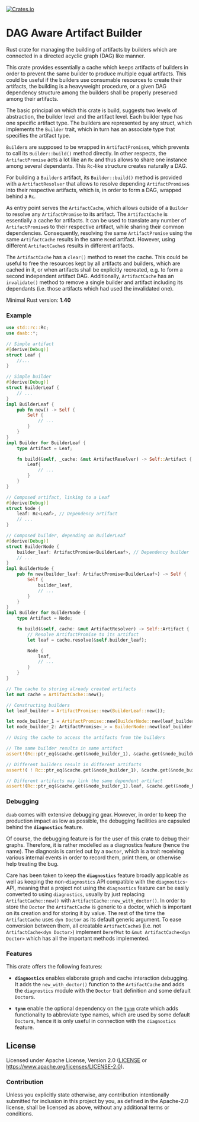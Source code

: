 [![Crates.io](https://img.shields.io/crates/v/daab.svg)](https://crates.io/crates/daab)


DAG Aware Artifact Builder
==========================

Rust crate for managing the building of artifacts by builders which are
connected in a directed acyclic graph (DAG) like manner.

This crate provides essentially a cache which keeps artifacts of builders in
order to prevent the same builder to produce multiple equal artifacts.
This could be useful if the builders use consumable resources to create their
artifacts, the building is a heavyweight procedure, or a given DAG dependency
structure among the builders shall be properly preserved among their
artifacts.

The basic principal on which this crate is build, suggests two levels of
abstraction, the builder level and the artifact level. Each builder type has
one specific artifact type. The builders are represented by any struct,
which implements the `Builder` trait, which in turn has an associate type
that specifies the artifact type.

`Builder`s are supposed to be wrapped in `ArtifactPromise`s, which prevents
to call its `Builder::build()` method directly. In other respects, the
`ArtifactPromise` acts a lot like an `Rc` and thus allows to share one
instance among several dependants.
This `Rc`-like structure creates naturally a DAG.

For building a `Builder`s artifact, its `Builder::build()` method is
provided with a `ArtifactResolver` that allows to resolve depending
`ArtifactPromise`s into their respective artifacts, which is,
in order to form a DAG, wrapped behind a `Rc`.

As entry point serves the `ArtifactCache`, which allows outside of a
`Builder` to resolve any `ArtifactPromise` to its artifact. The
`ArtifactCache` is essentially a cache for artifacts. It can be used to
translate any number of `ArtifactPromise`s to their respective artifact,
while sharing their common dependencies.
Consequently, resolving the same `ArtifactPromise` using the same
`ArtifactCache` results in the same `Rc`ed artifact.
However, using different `ArtifactCache`s results in different artifacts.

The `ArtifactCache` has a `clear()` method to reset the cache.
This could be useful to free the resources kept by all artifacts and
builders, which are cached in it, or when artifacts shall be explicitly
recreated, e.g. to form a second independent artifact DAG.
Additionally, `ArtifactCache` has an `invalidate()` method to remove a single
builder and artifact including its dependants (i.e. those artifacts which had
used the invalidated one).

Minimal Rust version: **1.40**



### Example

```rust
use std::rc::Rc;
use daab::*;

// Simple artifact
#[derive(Debug)]
struct Leaf {
    //...
}

// Simple builder
#[derive(Debug)]
struct BuilderLeaf {
    // ...
}
impl BuilderLeaf {
    pub fn new() -> Self {
        Self {
            // ...
        }
    }
}
impl Builder for BuilderLeaf {
    type Artifact = Leaf;

    fn build(&self, _cache: &mut ArtifactResolver) -> Self::Artifact {
        Leaf{
            // ...
        }
    }
}

// Composed artifact, linking to a Leaf
#[derive(Debug)]
struct Node {
    leaf: Rc<Leaf>, // Dependency artifact
    // ...
}

// Composed builder, depending on BuilderLeaf
#[derive(Debug)]
struct BuilderNode {
    builder_leaf: ArtifactPromise<BuilderLeaf>, // Dependency builder
    // ...
}
impl BuilderNode {
    pub fn new(builder_leaf: ArtifactPromise<BuilderLeaf>) -> Self {
        Self {
            builder_leaf,
            // ...
        }
    }
}
impl Builder for BuilderNode {
    type Artifact = Node;

    fn build(&self, cache: &mut ArtifactResolver) -> Self::Artifact {
        // Resolve ArtifactPromise to its artifact
        let leaf = cache.resolve(&self.builder_leaf);

        Node {
            leaf,
            // ...
        }
    }
}

// The cache to storing already created artifacts
let mut cache = ArtifactCache::new();

// Constructing builders
let leaf_builder = ArtifactPromise::new(BuilderLeaf::new());

let node_builder_1 = ArtifactPromise::new(BuilderNode::new(leaf_builder.clone()));
let node_builder_2: ArtifactPromise<_> = BuilderNode::new(leaf_builder.clone()).into();

// Using the cache to access the artifacts from the builders

// The same builder results in same artifact
assert!(Rc::ptr_eq(&cache.get(&node_builder_1), &cache.get(&node_builder_1)));

// Different builders result in different artifacts
assert!( ! Rc::ptr_eq(&cache.get(&node_builder_1), &cache.get(&node_builder_2)));

// Different artifacts may link the same dependent artifact
assert!(Rc::ptr_eq(&cache.get(&node_builder_1).leaf, &cache.get(&node_builder_2).leaf));
```



### Debugging

`daab` comes with extensive debugging gear. However, in order to
keep the production impact as low as possible, the debugging facilities
are capsuled behind the **`diagnostics`** feature.

Of course, the debugging feature is for the user of this crate to
debug their graphs. Therefore, it is rather modelled as a
diagnostics feature (hence the name). The diagnosis
is carried out by a `Doctor`, which is a trait receiving various
internal events in order to record them, print them, or otherwise help
treating the bug.

Care has been taken to keep the **`diagnostics`** feature broadly applicable
as well as keeping the non-`diagnostics` API compatible with the
`diagnostics`-API, meaning that a project not using the
`diagnostics` feature can be easily converted to using
`diagnostics`, usually by just replacing `ArtifactCache::new()`
with `ArtifactCache::new_with_doctor()`.
In order to store the `Doctor` the `ArtifactCache` is generic to a doctor,
which is important on its creation and for storing it by value.
The rest of the time the `ArtifactCache` uses `dyn Doctor` as its default
generic argument.
To ease conversion between them, all creatable `ArtifactCache`s
(i.e. not `ArtifactCache<dyn Doctor>`) implement `DerefMut` to
`&mut ArtifactCache<dyn Doctor>` which has all the important methods
implemented.




### Features

This crate offers the following features:

- **`diagnostics`** enables elaborate graph and cache interaction debugging.
  It adds the `new_with_doctor()` function to the `ArtifactCache` and adds
  the `diagnostics` module with the `Doctor` trait definition and some
  default `Doctor`s.

- **`tynm`** enable the optional dependency on the [`tynm`] crate which adds
  functionality to abbreviate type names, which are used by some default
  `Doctor`s, hence it is only useful in connection with the `diagnostics`
  feature.

[`tynm`]: https://crates.io/crates/tynm


## License

Licensed under Apache License, Version 2.0 ([LICENSE](LICENSE) or https://www.apache.org/licenses/LICENSE-2.0).

### Contribution

Unless you explicitly state otherwise, any contribution intentionally submitted for inclusion in this project by you, as defined in the Apache-2.0 license, shall be licensed as above, without any additional terms or conditions.
